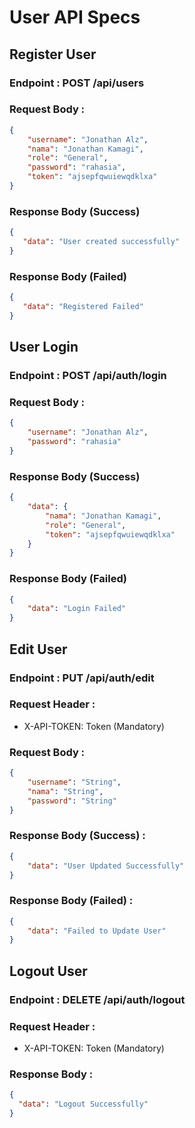 # User API Specs

## Register User 
### Endpoint : POST /api/users

### Request Body :
```json
{
    "username": "Jonathan Alz",
    "nama": "Jonathan Kamagi",
    "role": "General",
    "password": "rahasia",
    "token": "ajsepfqwuiewqdklxa"
}
```

### Response Body (Success)
```json
{
   "data": "User created successfully"
}
```

### Response Body (Failed)
```json
{
   "data": "Registered Failed"
}
```

## User Login
### Endpoint : POST /api/auth/login

### Request Body :

```json
{
    "username": "Jonathan Alz",
    "password": "rahasia"
}
```

### Response Body (Success) 
```json
{
    "data": {
        "nama": "Jonathan Kamagi",
        "role": "General",
        "token": "ajsepfqwuiewqdklxa"
    }
}
```

### Response Body (Failed)
```json
{
    "data": "Login Failed"
}
```

## Edit User
### Endpoint : PUT /api/auth/edit

### Request Header :
- X-API-TOKEN: Token (Mandatory)

### Request Body :
```json
{
    "username": "String",
    "nama": "String",
    "password": "String"
}
```

### Response Body (Success) :
```json
{
    "data": "User Updated Successfully"
}
```

### Response Body (Failed) :
```json
{
    "data": "Failed to Update User"
}
```

## Logout User 
### Endpoint : DELETE /api/auth/logout

### Request Header : 
- X-API-TOKEN: Token (Mandatory)

### Response Body :
```json
{
  "data": "Logout Successfully"
}
```